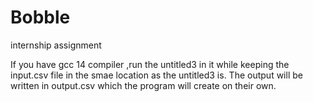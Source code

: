 # Bobble
internship assignment

If you have gcc 14 compiler ,run the untitled3 in it while keeping the input.csv file in the smae location as the untitled3 is.
The output will be written in output.csv which the program will create on their own.
